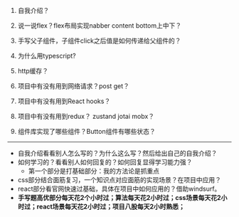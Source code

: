 1. 自我介绍？
2. 说一说flex？flex布局实现nabber content bottom上中下？
   
4. 手写父子组件，子组件click之后值是如何传递给父组件的？
5. 为什么用typescript?
6. http缓存？
7. 项目中有没有用到网络请求？post get？
8. 项目中有没有用到React hooks？
9. 项目中有没有用到redux？ zustand jotai mobx？
10. 组件库实现了哪些组件？Button组件有哪些状态？
---
- 自我介绍看看别人怎么写的？为什么这么写？然后给出自己的自我介绍？
- 如何学习的？看看别人如何回复的？如何回复显得学习能力强？
  - 第一个部分是打基础部分：我的方法论是抓重点
- css部分结合面筋复习，一个知识点对应面筋的实现场景？在项目中应用？
- react部分看官网快速过基础，具体在项目中如何应用的？借助windsurf。
- **手写题高优部分每天花2个小时过；算法每天花2小时过；css场景每天花2小时过；react场景每天花2小时过；项目八股每天2小时熟悉；**
